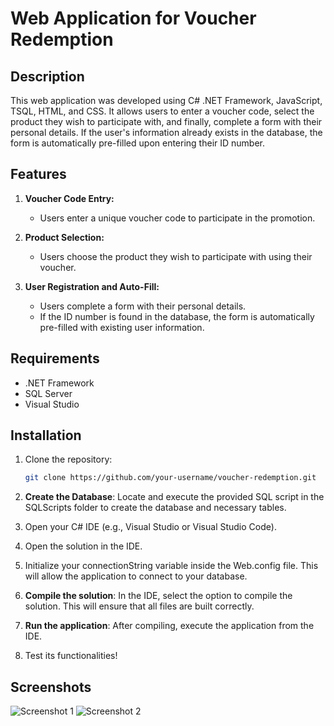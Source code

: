 # Web Application for Voucher Redemption

## Description

This web application was developed using C# .NET Framework, JavaScript, TSQL, HTML, and CSS. It allows users to enter a voucher code, select the product they wish to participate with, and finally, complete a form with their personal details. If the user's information already exists in the database, the form is automatically pre-filled upon entering their ID number.

## Features

1. **Voucher Code Entry:**
   - Users enter a unique voucher code to participate in the promotion.

2. **Product Selection:**
   - Users choose the product they wish to participate with using their voucher.

3. **User Registration and Auto-Fill:**
   - Users complete a form with their personal details.
   - If the ID number is found in the database, the form is automatically pre-filled with existing user information.

## Requirements

- .NET Framework
- SQL Server
- Visual Studio

## Installation

1. Clone the repository:
   ```bash
   git clone https://github.com/your-username/voucher-redemption.git
   
2. **Create the Database**: Locate and execute the provided SQL script in the SQLScripts folder to create the database and necessary tables.

3. Open your C# IDE (e.g., Visual Studio or Visual Studio Code).

4. Open the solution in the IDE.

5. Initialize your connectionString variable inside the Web.config file. This will allow the application to connect to your database.

6. **Compile the solution**: In the IDE, select the option to compile the solution. This will ensure that all files are built correctly.

7. **Run the application**: After compiling, execute the application from the IDE.

8. Test its functionalities!


## Screenshots

![Screenshot 1](images/screenshot1.jpg)
![Screenshot 2](images/screenshot2.jpg)
